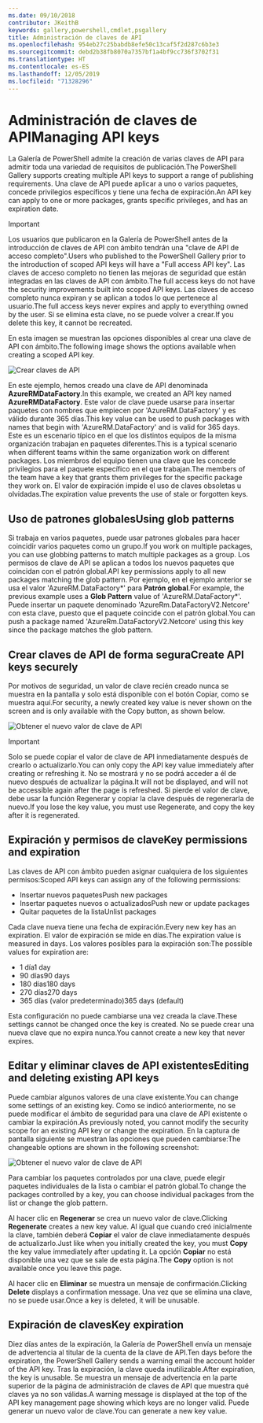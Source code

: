 ```yaml
---
ms.date: 09/10/2018
contributor: JKeithB
keywords: gallery,powershell,cmdlet,psgallery
title: Administración de claves de API
ms.openlocfilehash: 954eb27c25babdb8efe50c13caf5f2d287c6b3e3
ms.sourcegitcommit: debd2b38fb8070a7357bf1a4bf9cc736f3702f31
ms.translationtype: HT
ms.contentlocale: es-ES
ms.lasthandoff: 12/05/2019
ms.locfileid: "71328296"
---
```

# <a name="managing-api-keys"></a><span data-ttu-id="42fdd-103">Administración de claves de API</span><span class="sxs-lookup"><span data-stu-id="42fdd-103">Managing API keys</span></span>

<span data-ttu-id="42fdd-104">La Galería de PowerShell admite la creación de varias claves de API para admitir toda una variedad de requisitos de publicación.</span><span class="sxs-lookup"><span data-stu-id="42fdd-104">The PowerShell Gallery supports creating multiple API keys to support a range of publishing requirements.</span></span> <span data-ttu-id="42fdd-105">Una clave de API puede aplicar a uno o varios paquetes, concede privilegios específicos y tiene una fecha de expiración.</span><span class="sxs-lookup"><span data-stu-id="42fdd-105">An API key can apply to one or more packages, grants specific privileges, and has an expiration date.</span></span>

> [!IMPORTANT]
> <span data-ttu-id="42fdd-106">Los usuarios que publicaron en la Galería de PowerShell antes de la introducción de claves de API con ámbito tendrán una "clave de API de acceso completo".</span><span class="sxs-lookup"><span data-stu-id="42fdd-106">Users who published to the PowerShell Gallery prior to the introduction of scoped API keys will have a "Full access API key".</span></span> <span data-ttu-id="42fdd-107">Las claves de acceso completo no tienen las mejoras de seguridad que están integradas en las claves de API con ámbito.</span><span class="sxs-lookup"><span data-stu-id="42fdd-107">The full access keys do not have the security improvements built into scoped API keys.</span></span> <span data-ttu-id="42fdd-108">Las claves de acceso completo nunca expiran y se aplican a todos lo que pertenece al usuario.</span><span class="sxs-lookup"><span data-stu-id="42fdd-108">The full access keys never expires and apply to everything owned by the user.</span></span> <span data-ttu-id="42fdd-109">Si se elimina esta clave, no se puede volver a crear.</span><span class="sxs-lookup"><span data-stu-id="42fdd-109">If you delete this key, it cannot be recreated.</span></span>

<span data-ttu-id="42fdd-110">En esta imagen se muestran las opciones disponibles al crear una clave de API con ámbito.</span><span class="sxs-lookup"><span data-stu-id="42fdd-110">The following image shows the options available when creating a scoped API key.</span></span>

![Crear claves de API](../../Images/PSGallery_KeyScoped.png)

<span data-ttu-id="42fdd-112">En este ejemplo, hemos creado una clave de API denominada **AzureRMDataFactory**.</span><span class="sxs-lookup"><span data-stu-id="42fdd-112">In this example, we created an API key named **AzureRMDataFactory**.</span></span> <span data-ttu-id="42fdd-113">Este valor de clave puede usarse para insertar paquetes con nombres que empiecen por 'AzureRM.DataFactory' y es válido durante 365 días.</span><span class="sxs-lookup"><span data-stu-id="42fdd-113">This key value can be used to push packages with names that begin with 'AzureRM.DataFactory' and is valid for 365 days.</span></span> <span data-ttu-id="42fdd-114">Este es un escenario típico en el que los distintos equipos de la misma organización trabajan en paquetes diferentes.</span><span class="sxs-lookup"><span data-stu-id="42fdd-114">This is a typical scenario when different teams within the same organization work on different packages.</span></span> <span data-ttu-id="42fdd-115">Los miembros del equipo tienen una clave que les concede privilegios para el paquete específico en el que trabajan.</span><span class="sxs-lookup"><span data-stu-id="42fdd-115">The members of the team have a key that grants them privileges for the specific package they work on.</span></span>
<span data-ttu-id="42fdd-116">El valor de expiración impide el uso de claves obsoletas u olvidadas.</span><span class="sxs-lookup"><span data-stu-id="42fdd-116">The expiration value prevents the use of stale or forgotten keys.</span></span>

## <a name="using-glob-patterns"></a><span data-ttu-id="42fdd-117">Uso de patrones globales</span><span class="sxs-lookup"><span data-stu-id="42fdd-117">Using glob patterns</span></span>

<span data-ttu-id="42fdd-118">Si trabaja en varios paquetes, puede usar patrones globales para hacer coincidir varios paquetes como un grupo.</span><span class="sxs-lookup"><span data-stu-id="42fdd-118">If you work on multiple packages, you can use globbing patterns to match multiple packages as a group.</span></span> <span data-ttu-id="42fdd-119">Los permisos de clave de API se aplican a todos los nuevos paquetes que coincidan con el patrón global.</span><span class="sxs-lookup"><span data-stu-id="42fdd-119">API key permissions apply to all new packages matching the glob pattern.</span></span> <span data-ttu-id="42fdd-120">Por ejemplo, en el ejemplo anterior se usa el valor 'AzureRM.DataFactory\*' para **Patrón global**.</span><span class="sxs-lookup"><span data-stu-id="42fdd-120">For example, the previous example uses a **Glob Pattern** value of 'AzureRM.DataFactory\*'.</span></span> <span data-ttu-id="42fdd-121">Puede insertar un paquete denominado 'AzureRm.DataFactoryV2.Netcore' con esta clave, puesto que el paquete coincide con el patrón global.</span><span class="sxs-lookup"><span data-stu-id="42fdd-121">You can push a package named 'AzureRm.DataFactoryV2.Netcore' using this key since the package matches the glob pattern.</span></span>

## <a name="create-api-keys-securely"></a><span data-ttu-id="42fdd-122">Crear claves de API de forma segura</span><span class="sxs-lookup"><span data-stu-id="42fdd-122">Create API keys securely</span></span>

<span data-ttu-id="42fdd-123">Por motivos de seguridad, un valor de clave recién creado nunca se muestra en la pantalla y solo está disponible con el botón Copiar, como se muestra aquí.</span><span class="sxs-lookup"><span data-stu-id="42fdd-123">For security, a newly created key value is never shown on the screen and is only available with the Copy button, as shown below.</span></span>

![Obtener el nuevo valor de clave de API](../../Images/PSGallery_CopyCreatedKey.png)

> [!IMPORTANT]
> <span data-ttu-id="42fdd-125">Solo se puede copiar el valor de clave de API inmediatamente después de crearlo o actualizarlo.</span><span class="sxs-lookup"><span data-stu-id="42fdd-125">You can only copy the API key value immediately after creating or refreshing it.</span></span> <span data-ttu-id="42fdd-126">No se mostrará y no se podrá acceder a él de nuevo después de actualizar la página.</span><span class="sxs-lookup"><span data-stu-id="42fdd-126">It will not be displayed, and will not be accessible again after the page is refreshed.</span></span> <span data-ttu-id="42fdd-127">Si pierde el valor de clave, debe usar la función Regenerar y copiar la clave después de regenerarla de nuevo.</span><span class="sxs-lookup"><span data-stu-id="42fdd-127">If you lose the key value, you must use Regenerate, and copy the key after it is regenerated.</span></span>

## <a name="key-permissions-and-expiration"></a><span data-ttu-id="42fdd-128">Expiración y permisos de clave</span><span class="sxs-lookup"><span data-stu-id="42fdd-128">Key permissions and expiration</span></span>

<span data-ttu-id="42fdd-129">Las claves de API con ámbito pueden asignar cualquiera de los siguientes permisos:</span><span class="sxs-lookup"><span data-stu-id="42fdd-129">Scoped API keys can assign any of the following permissions:</span></span>

- <span data-ttu-id="42fdd-130">Insertar nuevos paquetes</span><span class="sxs-lookup"><span data-stu-id="42fdd-130">Push new packages</span></span>
- <span data-ttu-id="42fdd-131">Insertar paquetes nuevos o actualizados</span><span class="sxs-lookup"><span data-stu-id="42fdd-131">Push new or update packages</span></span>
- <span data-ttu-id="42fdd-132">Quitar paquetes de la lista</span><span class="sxs-lookup"><span data-stu-id="42fdd-132">Unlist packages</span></span>

<span data-ttu-id="42fdd-133">Cada clave nueva tiene una fecha de expiración.</span><span class="sxs-lookup"><span data-stu-id="42fdd-133">Every new key has an expiration.</span></span> <span data-ttu-id="42fdd-134">El valor de expiración se mide en días.</span><span class="sxs-lookup"><span data-stu-id="42fdd-134">The expiration value is measured in days.</span></span> <span data-ttu-id="42fdd-135">Los valores posibles para la expiración son:</span><span class="sxs-lookup"><span data-stu-id="42fdd-135">The possible values for expiration are:</span></span>

- <span data-ttu-id="42fdd-136">1 día</span><span class="sxs-lookup"><span data-stu-id="42fdd-136">1 day</span></span>
- <span data-ttu-id="42fdd-137">90 días</span><span class="sxs-lookup"><span data-stu-id="42fdd-137">90 days</span></span>
- <span data-ttu-id="42fdd-138">180 días</span><span class="sxs-lookup"><span data-stu-id="42fdd-138">180 days</span></span>
- <span data-ttu-id="42fdd-139">270 días</span><span class="sxs-lookup"><span data-stu-id="42fdd-139">270 days</span></span>
- <span data-ttu-id="42fdd-140">365 días (valor predeterminado)</span><span class="sxs-lookup"><span data-stu-id="42fdd-140">365 days (default)</span></span>

<span data-ttu-id="42fdd-141">Esta configuración no puede cambiarse una vez creada la clave.</span><span class="sxs-lookup"><span data-stu-id="42fdd-141">These settings cannot be changed once the key is created.</span></span> <span data-ttu-id="42fdd-142">No se puede crear una nueva clave que no expira nunca.</span><span class="sxs-lookup"><span data-stu-id="42fdd-142">You cannot create a new key that never expires.</span></span>

## <a name="editing-and-deleting-existing-api-keys"></a><span data-ttu-id="42fdd-143">Editar y eliminar claves de API existentes</span><span class="sxs-lookup"><span data-stu-id="42fdd-143">Editing and deleting existing API keys</span></span>

<span data-ttu-id="42fdd-144">Puede cambiar algunos valores de una clave existente.</span><span class="sxs-lookup"><span data-stu-id="42fdd-144">You can change some settings of an existing key.</span></span> <span data-ttu-id="42fdd-145">Como se indicó anteriormente, no se puede modificar el ámbito de seguridad para una clave de API existente o cambiar la expiración.</span><span class="sxs-lookup"><span data-stu-id="42fdd-145">As previously noted, you cannot modify the security scope for an existing API key or change the expiration.</span></span> <span data-ttu-id="42fdd-146">En la captura de pantalla siguiente se muestran las opciones que pueden cambiarse:</span><span class="sxs-lookup"><span data-stu-id="42fdd-146">The changeable options are shown in the following screenshot:</span></span>

![Obtener el nuevo valor de clave de API](../../Images/PSGallery_EditAPIKey.png)

<span data-ttu-id="42fdd-148">Para cambiar los paquetes controlados por una clave, puede elegir paquetes individuales de la lista o cambiar el patrón global.</span><span class="sxs-lookup"><span data-stu-id="42fdd-148">To change the packages controlled by a key, you can choose individual packages from the list or change the glob pattern.</span></span>

<span data-ttu-id="42fdd-149">Al hacer clic en **Regenerar** se crea un nuevo valor de clave.</span><span class="sxs-lookup"><span data-stu-id="42fdd-149">Clicking **Regenerate** creates a new key value.</span></span> <span data-ttu-id="42fdd-150">Al igual que cuando creó inicialmente la clave, también deberá **Copiar** el valor de clave inmediatamente después de actualizarlo.</span><span class="sxs-lookup"><span data-stu-id="42fdd-150">Just like when you initially created the key, you must **Copy** the key value immediately after updating it.</span></span> <span data-ttu-id="42fdd-151">La opción **Copiar** no está disponible una vez que se sale de esta página.</span><span class="sxs-lookup"><span data-stu-id="42fdd-151">The **Copy** option is not available once you leave this page.</span></span>

<span data-ttu-id="42fdd-152">Al hacer clic en **Eliminar** se muestra un mensaje de confirmación.</span><span class="sxs-lookup"><span data-stu-id="42fdd-152">Clicking **Delete** displays a confirmation message.</span></span> <span data-ttu-id="42fdd-153">Una vez que se elimina una clave, no se puede usar.</span><span class="sxs-lookup"><span data-stu-id="42fdd-153">Once a key is deleted, it will be unusable.</span></span>

## <a name="key-expiration"></a><span data-ttu-id="42fdd-154">Expiración de claves</span><span class="sxs-lookup"><span data-stu-id="42fdd-154">Key expiration</span></span>

<span data-ttu-id="42fdd-155">Diez días antes de la expiración, la Galería de PowerShell envía un mensaje de advertencia al titular de la cuenta de la clave de API.</span><span class="sxs-lookup"><span data-stu-id="42fdd-155">Ten days before the expiration, the PowerShell Gallery sends a warning email the account holder of the API key.</span></span> <span data-ttu-id="42fdd-156">Tras la expiración, la clave queda inutilizable.</span><span class="sxs-lookup"><span data-stu-id="42fdd-156">After expiration, the key is unusable.</span></span> <span data-ttu-id="42fdd-157">Se muestra un mensaje de advertencia en la parte superior de la página de administración de claves de API que muestra qué claves ya no son válidas.</span><span class="sxs-lookup"><span data-stu-id="42fdd-157">A warning message is displayed at the top of the API key management page showing which keys are no longer valid.</span></span> <span data-ttu-id="42fdd-158">Puede generar un nuevo valor de clave.</span><span class="sxs-lookup"><span data-stu-id="42fdd-158">You can generate a new key value.</span></span>

